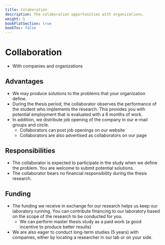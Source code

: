 ```yaml
---
title: Colaboration
description: The colaboration opportunities with organizations.
weight: 5
bookFlatSection: true
bookToc: false
---
```


# Collaboration

- With companies and organizations

## Advantages

- We may produce solutions to the problems that your organization define. 
- During the thesis period, the collaborator observes the performance of the student who implements the research. This provides you with potential employment that is evaluated with a 6 months of work.
- In addition, we distribute job opening of the company in our e-mail groups and circle.
  - Collaborators can post job openings on our website
  - Collaborators are also advertised as collaborators on our page

## Responsibilities

- The collaborator is expected to participate in the study when we define the problem. You are welcome to submit potential solutions.
- The collaborator bears no financial responsibility during the thesis research. 

## Funding

- The funding we receive in exchange for our research helps us keep our laboratory running. You can contribute financing to our laboratory based on the scope of the research to be conducted for you.
  - We can perform master thesis study as a paid work (a good incentive to produce better results)
- We are also eager to conduct long-term studies (5 years) with companies, either by locating a researcher in our lab or on your side.
